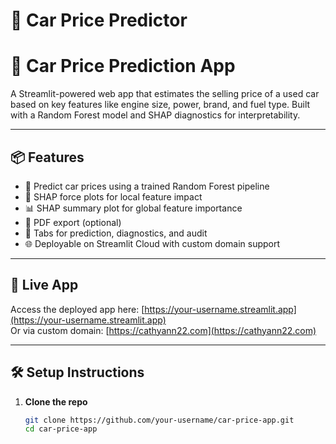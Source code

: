 # 🚗 Car Price Predictor

# 🚗 Car Price Prediction App

A Streamlit-powered web app that estimates the selling price of a used car based on key features like engine size, power, brand, and fuel type. Built with a Random Forest model and SHAP diagnostics for interpretability.

---

## 📦 Features

- 🔮 Predict car prices using a trained Random Forest pipeline
- 💎 SHAP force plots for local feature impact
- 📊 SHAP summary plot for global feature importance
- 🧾 PDF export (optional)
- 🧠 Tabs for prediction, diagnostics, and audit
- 🌐 Deployable on Streamlit Cloud with custom domain support

---

## 🚀 Live App

Access the deployed app here: [https://your-username.streamlit.app](https://your-username.streamlit.app)  
Or via custom domain: [https://cathyann22.com](https://cathyann22.com)

---

## 🛠️ Setup Instructions

1. **Clone the repo**
   ```bash
   git clone https://github.com/your-username/car-price-app.git
   cd car-price-app
